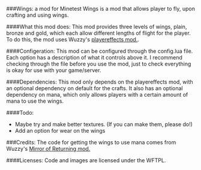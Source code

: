 ###Wings: a mod for Minetest
Wings is a mod that allows player to fly, upon crafting and using wings.

####What this mod does:
This mod provides three levels of wings, plain, bronze and gold, which each allow different lengths of flight for the player. To do this, the mod uses Wuzzy's [playereffects mod.](https://forum.minetest.net/viewtopic.php?f=11&t=9689).

####Configeration:
This mod can be configured through the config.lua file. Each option has a description of what it controls above it. I recommend checking through the file before you use the mod, just to check everything is okay for use with your game/server.

####Dependencies:
This mod only depends on the playereffects mod, with an optional dependency on default for the crafts.
It also has an optional dependency on mana, which only allows players with a certain amount of mana to use the wings.

####Todo:
- Maybe try and make better textures. (If you can make them, please do!)
- Add an option for wear on the wings

###Credits:
The code for getting the wings to use mana comes from Wuzzy's [Mirror of Returning mod.](https://forum.minetest.net/viewtopic.php?f=11&t=11224)

####Licenses:
Code and images are licensed under the WFTPL.
